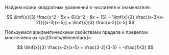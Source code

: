 Найдем корни квадратных уравнений в числителе и знаменателе:

$$ \limf{x}{3} \frac{x^2 - 5x + 6}{x^2 - 8x + 15} = \limf{x}{3} \frac{(x-3)(x-2)}{(x-3)(x-5)} = \limf{x}{3} \frac{x-2}{x-5} $$

Пользуемся арифметическими свойствами предела и пределом многочлена из <p:[f/limits/elementary]>:

$$ \limf{x}{3} \frac{x-2}{x-5} = \frac{3-2}{3-5} = -\frac{1}{2} $$